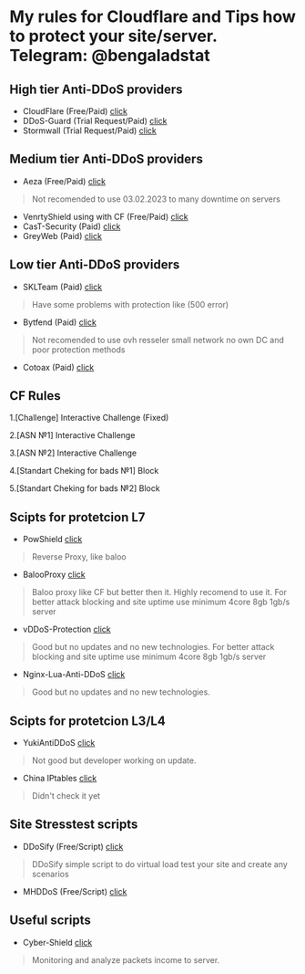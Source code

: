# My rules for Cloudflare and Tips how to protect your site/server. Telegram: @bengaladstat

## High tier Anti-DDoS providers

- CloudFlare (Free/Paid) <a href="https://www.cloudflare.com/">click</a>	
- DDoS-Guard (Trial Request/Paid) <a href="https://ddos-guard.net/ru">click</a>	
- Stormwall (Trial Request/Paid) <a href="https://stormwall.pro/">click</a>

## Medium tier Anti-DDoS providers
- Aeza (Free/Paid) <a href="https://aeza.net/protection">click</a>
> Not recomended to use 03.02.2023 to many downtime on servers
- VenrtyShield using with CF (Free/Paid) <a href="https://ventryshield.net">click</a>
- CasT-Security (Paid) <a href="https://cast-security.ru/">click</a>
- GreyWeb (Paid) <a href="https://my.greywebs.com/order/ddos">click</a>

## Low tier Anti-DDoS providers
- SKLTeam (Paid) <a href="https://skl.team/">click</a>	
> Have some problems with protection like (500 error)
- Bytfend (Paid) <a href="https://bytefend.to/">click</a>	
> Not recomended to use ovh resseler small network no own DC and poor protection methods
- Cotoax (Paid) <a href="https://www.cotoax.com/">click</a>	

## CF Rules
1.[Challenge] Interactive Challenge (Fixed)

2.[ASN №1] Interactive Challenge

3.[ASN №2] Interactive Challenge 

4.[Standart Cheking for bads №1] Block 

5.[Standart Cheking for bads №2] Block

## Scipts for protetcion L7 

- PowShield <a href="https://github.com/RuiSiang/PoW-Shield">click</a>	
> Reverse Proxy, like baloo
- BalooProxy <a href="https://github.com/41Baloo/balooProxy">click</a>	
> Baloo proxy like CF but better then it. Highly recomend to use it.
For better attack blocking and site uptime use minimum 4core 8gb 1gb/s server
- vDDoS-Protection <a href="https://github.com/duy13/vDDoS-Protection">click</a>	
> Good but no updates and no new technologies.
For better attack blocking and site uptime use minimum 4core 8gb 1gb/s server
- Nginx-Lua-Anti-DDoS <a href="https://github.com/C0nw0nk/Nginx-Lua-Anti-DDoS">click</a>	
> Good but no updates and no new technologies.

## Scipts for protetcion L3/L4
- YukiAntiDDoS <a href="http://github.com/yuk1c/antiddos">click</a>	
> Not good but developer working on update.
- China IPtables <a href="https://www.provgn.com/knowledgebase/4/Filtering-DDoS-Attacks-with-IPTables-.html">click</a>	
> Didn't check it yet
## Site Stresstest scripts
- DDoSify (Free/Script) <a href="https://github.com/ddosify/ddosify">click</a>	
> DDoSify simple script to do virtual load test your site and create any scenarios
- MHDDoS (Free/Script) <a href="https://github.com/MatrixTM/MHDDoS">click</a>	
## Useful scripts
- Cyber-Shield <a href="https://github.com/voidptr2x/Cyber-Shield">click</a>	
>Monitoring and analyze packets income to server.
